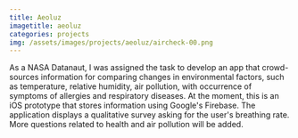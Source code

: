```yaml
---
title: Aeoluz
imagetitle: aeoluz
categories: projects
img: /assets/images/projects/aeoluz/aircheck-00.png
---
```


As a NASA Datanaut, I was assigned the task to develop an app that crowd-sources information for comparing changes in environmental factors, such as temperature, relative humidity, air pollution, with occurrence of symptoms of allergies and respiratory diseases. At the moment, this is an iOS prototype that stores information using Google's Firebase. The application displays a qualitative survey asking for the user's breathing rate. More questions related to health and air pollution will be added.
